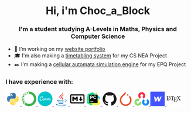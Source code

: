 <h1 align="center">Hi, i'm Choc_a_Block</h1>
<h3 align="center">I'm a student studying A-Levels in Maths, Physics and Computer Science</h3>

- :notebook_with_decorative_cover: I’m working on my [website portfolio](https://choc-a-block.github.io)
- :mortar_board: I'm also making a [timetabling system](https://github.com/Choc-a-Block/Timetabler) for my CS NEA Project
- :black_nib: I'm making a [cellular automata simulation engine](https://github.com/Choc-a-Block/Cellular-Automata-EPQ) for my EPQ Project


<h3 align="left">I have experience with:</h3>
<p align="left">
<a href="https://www.python.org" target="_blank"> <img src="https://raw.githubusercontent.com/devicons/devicon/master/icons/python/python-original.svg" alt="python" width="40" height="40"/> </a>
 <a href="https://www.anaconda.com" target="_blank"> <img src="https://github.com/devicons/devicon/blob/master/icons/anaconda/anaconda-original.svg" alt="Anaconda" width="40" height="40"/> </a>
<a href="https://www.canva.com/en_gb/" target="_blank"> <img src="https://github.com/devicons/devicon/blob/master/icons/canva/canva-original.svg" alt="Canva" width="40" height="40"/> </a>
<a href="https://www.java.com/en/" target="_blank"> <img src="https://github.com/devicons/devicon/blob/master/icons/java/java-original.svg" alt="Java" width="40" height="40"/> </a>
<a href="https://en.wikipedia.org/wiki/Markdown" target="_blank"> <img src="https://github.com/devicons/devicon/blob/master/icons/markdown/markdown-original.svg" alt="Markdown" width="40" height="40"/> </a>
<a href="https://www.jetbrains.com/pycharm/" target="_blank"> <img src="https://github.com/devicons/devicon/blob/master/icons/pycharm/pycharm-original.svg" alt="Pycharm" width="40" height="40"/> </a> <a href="https://github.com" target="_blank"> <img src="https://github.com/devicons/devicon/blob/master/icons/github/github-original.svg" alt="GitHub" width="40" height="40"/> </a>
 <a href="https://pytorch.org" target="_blank"> <img src="https://github.com/devicons/devicon/blob/master/icons/pytorch/pytorch-original.svg" alt="PyTorch" width="40" height="40"/</a>
 <a href="https://opencv.org" target="_blank"> <img src="https://github.com/devicons/devicon/blob/master/icons/opencv/opencv-original.svg" alt="OpenCV" width="40" height="40"/</a>
 <a href="https://webflow.com" target="_blank"> <img src="https://github.com/devicons/devicon/blob/master/icons/webflow/webflow-original.svg" alt="Webflow" width="40" height="40"/</a>
 <a href="https://www.latex-project.org" target="_blank"> <img src="https://github.com/devicons/devicon/blob/master/icons/latex/latex-original.svg" alt="LaTeX" width="40" height="40"/</a>



</p>
<!---
Choc-a-Block/Choc-a-Block is a ✨ special ✨ repository because its `README.md` (this file) appears on your GitHub profile.
You can click the Preview link to take a look at your changes.
--->
